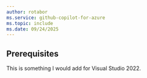 ```yaml
---
author: rotabor
ms.service: github-copilot-for-azure
ms.topic: include
ms.date: 09/24/2025
---
```


## Prerequisites

This is something I would add for Visual Studio 2022.